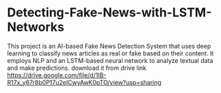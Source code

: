 # Detecting-Fake-News-with-LSTM-Networks
This project is an AI-based Fake News Detection System that uses deep learning  to classify news articles as real or fake based on their content. It employs NLP and an LSTM-based neural network to analyze textual data and make predictions. download it from drive link https://drive.google.com/file/d/1IB-R17x_y67r8b0P17u2elCwyAwK0pTO/view?usp=sharing
